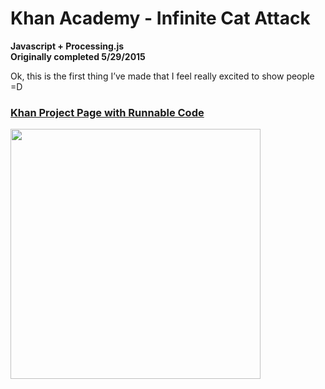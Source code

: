 # Khan Academy - Infinite Cat Attack
<strong>Javascript + Processing.js<br>
Originally completed 5/29/2015</strong>

Ok, this is the first thing I’ve made that I feel really excited to show people =D

<h3><a href="https://www.khanacademy.org/computer-programming/infinite-cattack/4829025166032896">Khan Project Page with Runnable Code</a></h3>

<img src ="http://41.media.tumblr.com/8735a66ee24dcb20da857d147048b736/tumblr_inline_nqmsa0LQvM1tvc5hi_1280.png" width="400" height="400">
